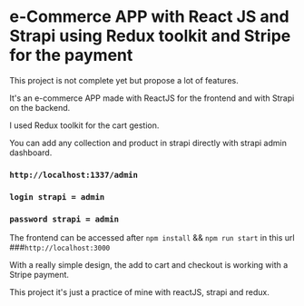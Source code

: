 # e-Commerce APP with React JS and Strapi using Redux toolkit and Stripe for the payment

This project is not complete yet but propose a lot of features.

It's an e-commerce APP made with ReactJS for the frontend and with Strapi on the backend.

I used Redux toolkit for the cart gestion.

You can add any collection and product in strapi directly with strapi admin dashboard.

### `http://localhost:1337/admin`
### `login strapi = admin`
### `password strapi = admin`

The frontend can be accessed after `npm install` && `npm run start` in this url
###`http://localhost:3000`

With a really simple design, the add to cart and checkout is working with a Stripe payment.

This project it's just a practice of mine with reactJS, strapi and redux.
